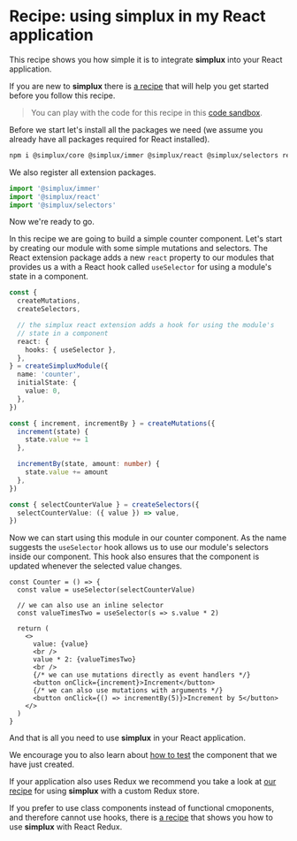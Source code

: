 # Recipe: using **simplux** in my React application

This recipe shows you how simple it is to integrate **simplux** into your React application.

If you are new to **simplux** there is [a recipe](../../basics/getting-started#readme) that will help you get started before you follow this recipe.

> You can play with the code for this recipe in this [code sandbox](https://codesandbox.io/s/github/MrWolfZ/simplux/tree/master/recipes/react/using-in-react-application).

Before we start let's install all the packages we need (we assume you already have all packages required for React installed).

```sh
npm i @simplux/core @simplux/immer @simplux/react @simplux/selectors redux -S
```

We also register all extension packages.

```ts
import '@simplux/immer'
import '@simplux/react'
import '@simplux/selectors'
```

Now we're ready to go.

In this recipe we are going to build a simple counter component. Let's start by creating our module with some simple mutations and selectors. The React extension package adds a new `react` property to our modules that provides us a with a React hook called `useSelector` for using a module's state in a component.

```ts
const {
  createMutations,
  createSelectors,

  // the simplux react extension adds a hook for using the module's
  // state in a component
  react: {
    hooks: { useSelector },
  },
} = createSimpluxModule({
  name: 'counter',
  initialState: {
    value: 0,
  },
})

const { increment, incrementBy } = createMutations({
  increment(state) {
    state.value += 1
  },

  incrementBy(state, amount: number) {
    state.value += amount
  },
})

const { selectCounterValue } = createSelectors({
  selectCounterValue: ({ value }) => value,
})
```

Now we can start using this module in our counter component. As the name suggests the `useSelector` hook allows us to use our module's selectors inside our component. This hook also ensures that the component is updated whenever the selected value changes.

```tsx
const Counter = () => {
  const value = useSelector(selectCounterValue)

  // we can also use an inline selector
  const valueTimesTwo = useSelector(s => s.value * 2)

  return (
    <>
      value: {value}
      <br />
      value * 2: {valueTimesTwo}
      <br />
      {/* we can use mutations directly as event handlers */}
      <button onClick={increment}>Increment</button>
      {/* we can also use mutations with arguments */}
      <button onClick={() => incrementBy(5)}>Increment by 5</button>
    </>
  )
}
```

And that is all you need to use **simplux** in your React application.

We encourage you to also learn about [how to test](../testing-components-using-state#readme) the component that we have just created.

If your application also uses Redux we recommend you take a look at [our recipe](../../advanced/using-in-redux-application#readme) for using **simplux** with a custom Redux store.

If you prefer to use class components instead of functional cmoponents, and therefore cannot use hooks, there is [a recipe](../using-with-react-redux#readme) that shows you how to use **simplux** with React Redux.
